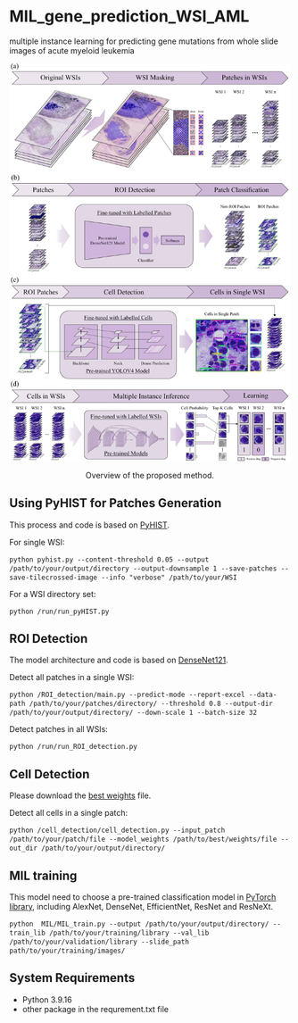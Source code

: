 # MIL_gene_prediction_WSI_AML
multiple instance learning for predicting gene mutations from whole slide images of acute myeloid leukemia

![The idea](./figs/Final_method.png) 

<p align="center">
 Overview of the proposed method.</center>
</p>

 ## Using PyHIST for Patches Generation

 This process and code is based on [PyHIST](https://github.com/manuel-munoz-aguirre/PyHIST).

For single WSI:
    
    python pyhist.py --content-threshold 0.05 --output /path/to/your/output/directory --output-downsample 1 --save-patches --save-tilecrossed-image --info "verbose" /path/to/your/WSI

For a WSI directory set:

    python /run/run_pyHIST.py

## ROI Detection

The model architecture and code is based on [DenseNet121](https://doi.org/10.5281/zenodo.6373429).

Detect all patches in a single WSI:
    
    python /ROI_detection/main.py --predict-mode --report-excel --data-path /path/to/your/patches/directory/ --threshold 0.8 --output-dir /path/to/your/output/directory/ --down-scale 1 --batch-size 32

Detect patches in all WSIs:

    python /run/run_ROI_detection.py

## Cell Detection
Please download the [best weights](https://zenodo.org/records/6373429) file.

Detect all cells in a single patch:
    
    python /cell_detection/cell_detection.py --input_patch /path/to/your/patch/file --model_weights /path/to/best/weights/file --out_dir /path/to/your/output/directory/
## MIL training
This model need to choose a pre-trained classification model in [PyTorch library](https://pytorch.org/vision/stable/models.html), including AlexNet, DenseNet, EfficientNet, ResNet and ResNeXt.

    python  MIL/MIL_train.py --output /path/to/your/output/directory/ --train_lib /path/to/your/training/library --val_lib /path/to/your/validation/library --slide_path path/to/your/training/images/

## System Requirements
- Python 3.9.16
- other package in the requrement.txt file


